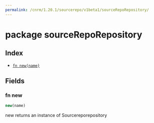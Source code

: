```yaml
---
permalink: /cnrm/1.20.1/sourcerepo/v1beta1/sourceRepoRepository/
---
```


# package sourceRepoRepository



## Index

* [`fn new(name)`](#fn-new)

## Fields

### fn new

```ts
new(name)
```

new returns an instance of Sourcereporepository